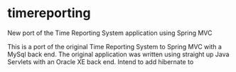 # timereporting
New port of the Time Reporting System application using Spring MVC

This is a port of the original Time Reporting System to Spring MVC with a MySql back end. The original application was written using straight up Java Servlets with an Oracle XE back end.
Intend  to add hibernate to 
